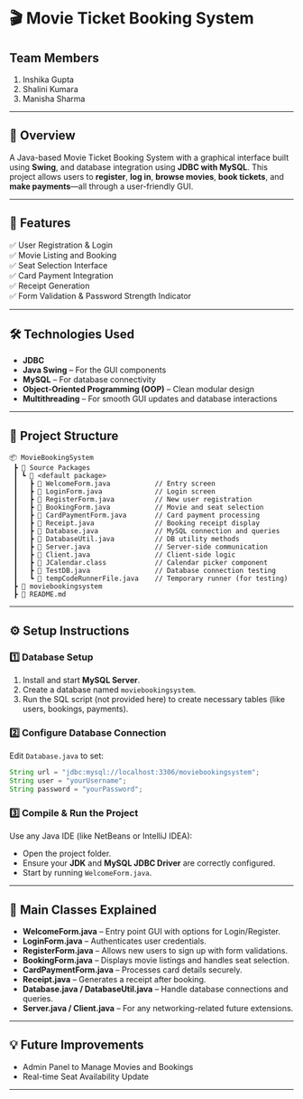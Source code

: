 
# 🎬 Movie Ticket Booking System

## Team Members
1. Inshika Gupta  
2. Shalini Kumara  
3. Manisha Sharma  

---

## 📖 Overview
A Java-based Movie Ticket Booking System with a graphical interface built using **Swing**, and database integration using **JDBC with MySQL**. This project allows users to **register**, **log in**, **browse movies**, **book tickets**, and **make payments**—all through a user-friendly GUI.

---

## 🚀 Features
✅ User Registration & Login  
✅ Movie Listing and Booking  
✅ Seat Selection Interface  
✅ Card Payment Integration  
✅ Receipt Generation  
✅ Form Validation & Password Strength Indicator  

---

## 🛠️ Technologies Used
- **JDBC**
- **Java Swing** – For the GUI components  
- **MySQL** – For database connectivity  
- **Object-Oriented Programming (OOP)** – Clean modular design  
- **Multithreading** – For smooth GUI updates and database interactions  

---

## 📂 Project Structure
```
📦 MovieBookingSystem
 ┣ 📂 Source Packages
 ┃ ┗ 📂 <default package>
 ┃   ┣ 📄 WelcomeForm.java           // Entry screen
 ┃   ┣ 📄 LoginForm.java             // Login screen
 ┃   ┣ 📄 RegisterForm.java          // New user registration
 ┃   ┣ 📄 BookingForm.java           // Movie and seat selection
 ┃   ┣ 📄 CardPaymentForm.java       // Card payment processing
 ┃   ┣ 📄 Receipt.java               // Booking receipt display
 ┃   ┣ 📄 Database.java              // MySQL connection and queries
 ┃   ┣ 📄 DatabaseUtil.java          // DB utility methods
 ┃   ┣ 📄 Server.java                // Server-side communication
 ┃   ┣ 📄 Client.java                // Client-side logic
 ┃   ┣ 📄 JCalendar.class            // Calendar picker component
 ┃   ┣ 📄 TestDB.java                // Database connection testing
 ┃   ┗ 📄 tempCodeRunnerFile.java    // Temporary runner (for testing)
 ┣ 📂 moviebookingsystem
 ┣ 📄 README.md
```

---

## ⚙️ Setup Instructions

### 1️⃣ Database Setup
1. Install and start **MySQL Server**.  
2. Create a database named `moviebookingsystem`.  
3. Run the SQL script (not provided here) to create necessary tables (like users, bookings, payments).  

### 2️⃣ Configure Database Connection
Edit `Database.java` to set:
```java
String url = "jdbc:mysql://localhost:3306/moviebookingsystem";
String user = "yourUsername";
String password = "yourPassword";
```

### 3️⃣ Compile & Run the Project
Use any Java IDE (like NetBeans or IntelliJ IDEA):
- Open the project folder.
- Ensure your **JDK** and **MySQL JDBC Driver** are correctly configured.
- Start by running `WelcomeForm.java`.

---

## 📌 Main Classes Explained
- **WelcomeForm.java** – Entry point GUI with options for Login/Register.  
- **LoginForm.java** – Authenticates user credentials.  
- **RegisterForm.java** – Allows new users to sign up with form validations.  
- **BookingForm.java** – Displays movie listings and handles seat selection.  
- **CardPaymentForm.java** – Processes card details securely.  
- **Receipt.java** – Generates a receipt after booking.  
- **Database.java / DatabaseUtil.java** – Handle database connections and queries.  
- **Server.java / Client.java** – For any networking-related future extensions.  

---

## 💡 Future Improvements
- Admin Panel to Manage Movies and Bookings  
- Real-time Seat Availability Update  

---

